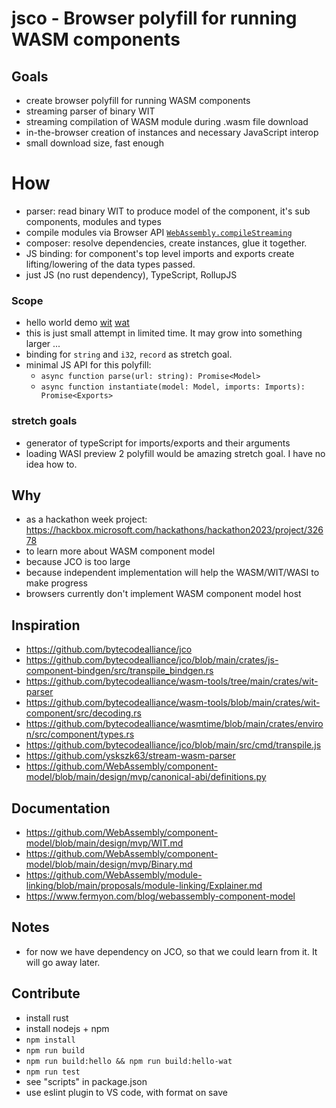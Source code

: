 # jsco - Browser polyfill for running WASM components

## Goals
- create browser polyfill for running WASM components
- streaming parser of binary WIT
- streaming compilation of WASM module during .wasm file download
- in-the-browser creation of instances and necessary JavaScript interop
- small download size, fast enough

# How
- parser: read binary WIT to produce model of the component, it's sub components, modules and types
- compile modules via Browser API [`WebAssembly.compileStreaming`](https://developer.mozilla.org/en-US/docs/WebAssembly/JavaScript_interface/compileStreaming)
- composer: resolve dependencies, create instances, glue it together.
- JS binding: for component's top level imports and exports create lifting/lowering of the data types passed.
- just JS (no rust dependency), TypeScript, RollupJS

### Scope
- hello world demo [wit](hello\wit\hello.wit) [wat](hello\wat\hello.wat)
- this is just small attempt in limited time. It may grow into something larger ...
- binding for `string` and `i32`, `record` as stretch goal.
- minimal JS API for this polyfill: 
    - `async function parse(url: string): Promise<Model>`
    - `async function instantiate(model: Model, imports: Imports): Promise<Exports>`

### stretch goals
- generator of typeScript for imports/exports and their arguments
- loading WASI preview 2 polyfill would be amazing stretch goal. I have no idea how to.

## Why
- as a hackathon week project: https://hackbox.microsoft.com/hackathons/hackathon2023/project/32678
- to learn more about WASM component model
- because JCO is too large
- because independent implementation will help the WASM/WIT/WASI to make progress
- browsers currently don't implement WASM component model host

## Inspiration
- https://github.com/bytecodealliance/jco
- https://github.com/bytecodealliance/jco/blob/main/crates/js-component-bindgen/src/transpile_bindgen.rs
- https://github.com/bytecodealliance/wasm-tools/tree/main/crates/wit-parser
- https://github.com/bytecodealliance/wasm-tools/blob/main/crates/wit-component/src/decoding.rs
- https://github.com/bytecodealliance/wasmtime/blob/main/crates/environ/src/component/types.rs
- https://github.com/bytecodealliance/jco/blob/main/src/cmd/transpile.js
- https://github.com/yskszk63/stream-wasm-parser
- https://github.com/WebAssembly/component-model/blob/main/design/mvp/canonical-abi/definitions.py

## Documentation
- https://github.com/WebAssembly/component-model/blob/main/design/mvp/WIT.md
- https://github.com/WebAssembly/component-model/blob/main/design/mvp/Binary.md
- https://github.com/WebAssembly/module-linking/blob/main/proposals/module-linking/Explainer.md
- https://www.fermyon.com/blog/webassembly-component-model

## Notes
- for now we have dependency on JCO, so that we could learn from it. It will go away later.

## Contribute
- install rust
- install nodejs + npm
- `npm install`
- `npm run build`
- `npm run build:hello && npm run build:hello-wat`
- `npm run test`
- see "scripts" in package.json
- use eslint plugin to VS code, with format on save